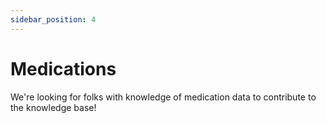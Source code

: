 ```yaml
---
sidebar_position: 4
---
```


# Medications

We're looking for folks with knowledge of medication data to contribute to the knowledge base!